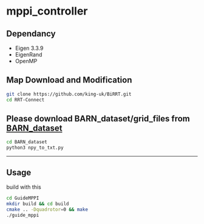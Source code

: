 # mppi_controller

## Dependancy

 - Eigen 3.3.9
 - EigenRand
 - OpenMP

## Map Download and Modification

```bash
git clone https://github.com/king-uk/BiRRT.git
cd RRT-Connect
```

## Please download BARN_dataset/grid_files from [BARN_dataset](https://www.cs.utexas.edu/~xiao/BARN/BARN.html)
```bash
cd BARN_dataset
python3 npy_to_txt.py
```

---
## Usage


build with this

```bash
cd GuideMPPI
mkdir build && cd build
cmake .. -Dquadrotor=0 && make
./guide_mppi
```
